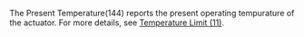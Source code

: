 The Present Temperature(144) reports the present operating tempurature of the actuator. For more details, see [Temperature Limit (11)](#temperature-limit-11).
